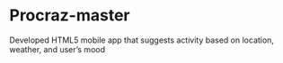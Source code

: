 # Procraz-master

Developed HTML5 mobile app that suggests activity based on location, weather, and user’s mood
